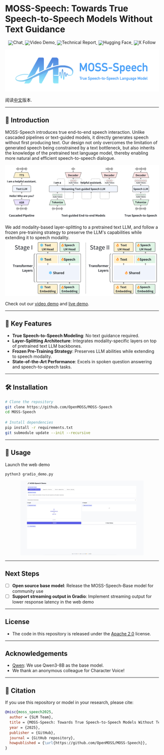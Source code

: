 # MOSS-Speech: Towards True Speech-to-Speech Models Without Text Guidance

<div align="center" style="line-height: 1;">
    <a href="https://huggingface.co/spaces/fnlp/MOSS-Speech" target="_blank" style="margin: 2px;">
        <img alt="Chat" src="https://img.shields.io/badge/🤖%20Demo-MOSS--Speech-536af5?color=ffc107&logoColor=white" style="display: inline-block; vertical-align: middle;"/>
    </a>
    <a href="https://moss-speech.open-moss.com/" target="_blank" style="margin: 2px;">
    <img alt="Video Demo" src="https://img.shields.io/badge/📹%20Video%20Demo-MOSS--Speech-536af5?color=1ae3f5&logoColor=white" style="display: inline-block; vertical-align: middle;"/>
    </a>
    <a href="papers/MOSS-Speech Technical Report.pdf" target="_blank" style="margin: 2px;">
    <img alt="Technical Report" src="https://img.shields.io/badge/📄%20Technical%20Report-MOSS--Speech-4caf50?color=4caf50&logoColor=white" style="display: inline-block; vertical-align: middle;"/>
    </a>
    <a href="https://huggingface.co/collections/fnlp/moss-speech-68dbab23bc98501afede0cd3" target="_blank" style="margin: 2px;">
        <img alt="Hugging Face" src="https://img.shields.io/badge/%F0%9F%A4%97%20Hugging%20Face-MOSS--Speech-ffc107?color=ffc107&logoColor=white" style="display: inline-block; vertical-align: middle;"/>
    </a>
    <a href="https://x.com/Open_MOSS" target="_blank" style="margin: 2px;">
    <img alt="X Follow" src="https://img.shields.io/badge/Twitter-OpenMOSS-black?logo=x&logoColor=white" style="display: inline-block; vertical-align: middle;"/>
    </a>
</div>

![Logo](assets/logo-large.png)



阅读[中文](./README_ZH.md)版本.

---

## 📖 Introduction

MOSS-Speech introduces true end-to-end speech interaction. Unlike cascaded pipelines or text-guided models, it directly generates speech without first producing text. Our design not only overcomes the limitation of generated speech being constrained by a text bottleneck, but also inherits the knowledge of the pretrained text language model, thereby enabling more natural and efficient speech-to-speech dialogue.

![Architecture Comparison](assets/compare.png)

We add modality-based layer-splitting to a pretrained text LLM, and follow a frozen pre-training strategy to preserve the LLM's capabilities while extending it to speech modality.
![Architecture](assets/arch.png)

Check out our [video demo](https://moss-speech.open-moss.com/) and [live demo](https://huggingface.co/spaces/fnlp/MOSS-Speech).

---

## 🔑 Key Features


- **True Speech-to-Speech Modeling**: No text guidance required.  
- **Layer-Splitting Architecture**: Integrates modality-specific layers on top of pretrained text LLM backbones.
- **Frozen Pre-Training Strategy**: Preserves LLM abilities while extending to speech modality.
- **State-of-the-Art Performance**: Excels in spoken question answering and speech-to-speech tasks.

---

## 🛠️ Installation

```bash
# Clone the repository
git clone https://github.com/OpenMOSS/MOSS-Speech
cd MOSS-Speech

# Install dependencies
pip install -r requirements.txt 
git submodule update --init --recursive
```

---

## 🚀 Usage
Launch the web demo
```sh
python3 gradio_demo.py
```

<p align="center">
    <img src="assets/gradio.jpg" width="80%"> <br>
</p>


---

## Next Steps

- [ ] **Open source base model**: Release the MOSS-Speech-Base model for community use
- [ ] **Support streaming output in Gradio**: Implement streaming output for lower response latency in the web demo

---

## License
- The code in this repository is released under the [Apache 2.0](LICENSE) license.

---

## Acknowledgements
- [Qwen](https://github.com/QwenLM/Qwen3): We use Qwen3-8B as the base model.
- We thank an anonymous colleague for Character Voice!

---

## 📜 Citation

If you use this repository or model in your research, please cite:

```bibtex
@misc{moss_speech2025,
  author = {SLM Team},
  title = {MOSS-Speech: Towards True Speech-to-Speech Models Without Text Guidance},
  year = {2025},
  publisher = {GitHub},
  journal = {GitHub repository},
  howpublished = {\url{https://github.com/OpenMOSS/MOSS-Speech}},
}
```
